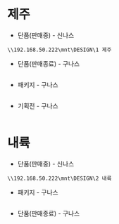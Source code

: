 # 제주

- 단품(판매중) - 신나스
```
\\192.168.50.222\mnt\DESIGN\1 제주
```

- 단품(판매종료) - 구나스
```

```

- 패키지 - 구나스
```

```

- 기획전 - 구나스
```

```

# 내륙
- 단품(판매중) - 신나스
```
\\192.168.50.222\mnt\DESIGN\2 내륙
```

- 패키지 - 구나스
```

```

- 단품(판매종료) - 구나스
```

```
